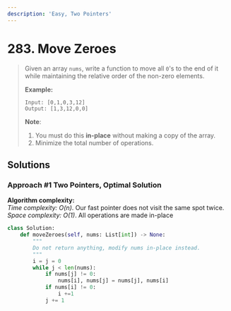 ```yaml
---
description: 'Easy, Two Pointers'
---
```


# 283. Move Zeroes

> Given an array `nums`, write a function to move all `0`'s to the end of it while maintaining the relative order of the non-zero elements.
>
> **Example:**
>
> ```text
> Input: [0,1,0,3,12]
> Output: [1,3,12,0,0]
> ```
>
> **Note**:
>
> 1. You must do this **in-place** without making a copy of the array.
> 2. Minimize the total number of operations.

## Solutions

### Approach \#1 Two Pointers, Optimal Solution

**Algorithm complexity:**  
_Time complexity: O\(n\)_. Our fast pointer does not visit the same spot twice.  
_Space complexity: O\(1\)_. All operations are made in-place

```python
class Solution:
    def moveZeroes(self, nums: List[int]) -> None:
        """
        Do not return anything, modify nums in-place instead.
        """
        i = j = 0
        while j < len(nums):
            if nums[j] != 0:
                nums[i], nums[j] = nums[j], nums[i]
            if nums[i] != 0:
                i +=1
            j += 1
```

